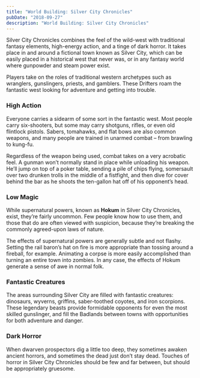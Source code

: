 ```yaml
---
title: "World Building: Silver City Chronicles"
pubDate: "2018-09-27"
description: "World Building: Silver City Chronicles"
---
```


Silver City Chronicles combines the feel of the wild-west with traditional fantasy elements, high-energy action, and a tinge of dark horror. It takes place in and around a fictional town known as Silver City, which can be easily placed in a historical west that never was, or in any fantasy world where gunpowder and steam power exist.

Players take on the roles of traditional western archetypes such as wranglers, gunslingers, priests, and gamblers. These Drifters roam the fantastic west looking for adventure and getting into trouble.

### High Action

Everyone carries a sidearm of some sort in the fantastic west. Most people carry six-shooters, but some may carry shotguns, rifles, or even old flintlock pistols. Sabers, tomahawks, and flat bows are also common weapons, and many people are trained in unarmed combat – from brawling to kung-fu.

Regardless of the weapon being used, combat takes on a very acrobatic feel. A gunman won’t normally stand in place while unloading his weapon. He’ll jump on top of a poker table, sending a pile of chips flying, somersault over two drunken trolls in the middle of a fistfight, and then dive for cover behind the bar as he shoots the ten-gallon hat off of his opponent’s head.

### Low Magic

While supernatural powers, known as **Hokum** in Silver City Chronicles, exist, they’re fairly uncommon. Few people know how to use them, and those that do are often viewed with suspicion, because they’re breaking the commonly agreed-upon laws of nature.

The effects of supernatural powers are generally subtle and not flashy. Setting the rail baron’s hat on fire is more appropriate than tossing around a fireball, for example. Animating a corpse is more easily accomplished than turning an entire town into zombies. In any case, the effects of Hokum generate a sense of awe in normal folk.

### Fantastic Creatures

The areas surrounding Silver City are filled with fantastic creatures: dinosaurs, wyverns, griffins, saber-toothed coyotes, and iron scorpions. These legendary beasts provide formidable opponents for even the most skilled gunslinger, and fill the Badlands between towns with opportunities for both adventure and danger.

### Dark Horror

When dwarven prospectors dig a little too deep, they sometimes awaken ancient horrors, and sometimes the dead just don’t stay dead. Touches of horror in Silver City Chronicles should be few and far between, but should be appropriately gruesome.
